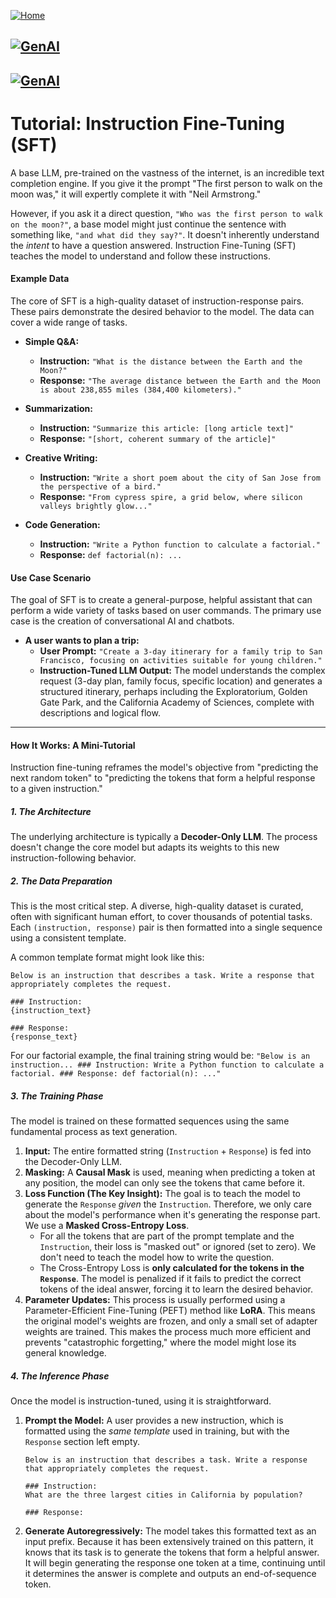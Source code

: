 [![Home](https://img.shields.io/badge/Home-Click%20Here-blue?style=flat&logo=homeadvisor&logoColor=white)](../../../)

## [![GenAI](https://img.shields.io/badge/GenAI-Selected_Topics_in_Generative_AI-green?style=for-the-badge&logo=github)](../../../main_page/GenAI)
## [![GenAI](https://img.shields.io/badge/FineTuning-Comprehensive_Tutorial_on_Finetuning_LLMs-orange?style=for-the-badge&logo=github)](../../FineTuning)

# Tutorial: Instruction Fine-Tuning (SFT)

A base LLM, pre-trained on the vastness of the internet, is an incredible text completion engine. If you give it the prompt "The first person to walk on the moon was," it will expertly complete it with "Neil Armstrong."

However, if you ask it a direct question, `"Who was the first person to walk on the moon?"`, a base model might just continue the sentence with something like, `"and what did they say?"`. It doesn't inherently understand the *intent* to have a question answered. Instruction Fine-Tuning (SFT) teaches the model to understand and follow these instructions.

#### **Example Data**
The core of SFT is a high-quality dataset of instruction-response pairs. These pairs demonstrate the desired behavior to the model. The data can cover a wide range of tasks.

* **Simple Q&A:**
    * **Instruction:** `"What is the distance between the Earth and the Moon?"`
    * **Response:** `"The average distance between the Earth and the Moon is about 238,855 miles (384,400 kilometers)."`

* **Summarization:**
    * **Instruction:** `"Summarize this article: [long article text]"`
    * **Response:** `"[short, coherent summary of the article]"`

* **Creative Writing:**
    * **Instruction:** `"Write a short poem about the city of San Jose from the perspective of a bird."`
    * **Response:** `"From cypress spire, a grid below, where silicon valleys brightly glow..."`

* **Code Generation:**
    * **Instruction:** `"Write a Python function to calculate a factorial."`
    * **Response:** `def factorial(n): ...`

#### **Use Case Scenario**
The goal of SFT is to create a general-purpose, helpful assistant that can perform a wide variety of tasks based on user commands. The primary use case is the creation of conversational AI and chatbots.

* **A user wants to plan a trip:**
    * **User Prompt:** `"Create a 3-day itinerary for a family trip to San Francisco, focusing on activities suitable for young children."`
    * **Instruction-Tuned LLM Output:** The model understands the complex request (3-day plan, family focus, specific location) and generates a structured itinerary, perhaps including the Exploratorium, Golden Gate Park, and the California Academy of Sciences, complete with descriptions and logical flow.

---
#### **How It Works: A Mini-Tutorial**
Instruction fine-tuning reframes the model's objective from "predicting the next random token" to "predicting the tokens that form a helpful response to a given instruction."

##### **1. The Architecture**
The underlying architecture is typically a **Decoder-Only LLM**. The process doesn't change the core model but adapts its weights to this new instruction-following behavior.

##### **2. The Data Preparation**
This is the most critical step. A diverse, high-quality dataset is curated, often with significant human effort, to cover thousands of potential tasks. Each `(instruction, response)` pair is then formatted into a single sequence using a consistent template.

A common template format might look like this:
```
Below is an instruction that describes a task. Write a response that appropriately completes the request.

### Instruction:
{instruction_text}

### Response:
{response_text}
```

For our factorial example, the final training string would be:
`"Below is an instruction... ### Instruction: Write a Python function to calculate a factorial. ### Response: def factorial(n): ..."`

##### **3. The Training Phase**
The model is trained on these formatted sequences using the same fundamental process as text generation.

1.  **Input:** The entire formatted string (`Instruction` + `Response`) is fed into the Decoder-Only LLM.
2.  **Masking:** A **Causal Mask** is used, meaning when predicting a token at any position, the model can only see the tokens that came before it.
3.  **Loss Function (The Key Insight):** The goal is to teach the model to generate the `Response` *given* the `Instruction`. Therefore, we only care about the model's performance when it's generating the response part. We use a **Masked Cross-Entropy Loss**.
    * For all the tokens that are part of the prompt template and the `Instruction`, their loss is "masked out" or ignored (set to zero). We don't need to teach the model how to write the question.
    * The Cross-Entropy Loss is **only calculated for the tokens in the `Response`**. The model is penalized if it fails to predict the correct tokens of the ideal answer, forcing it to learn the desired behavior.
4.  **Parameter Updates:** This process is usually performed using a Parameter-Efficient Fine-Tuning (PEFT) method like **LoRA**. This means the original model's weights are frozen, and only a small set of adapter weights are trained. This makes the process much more efficient and prevents "catastrophic forgetting," where the model might lose its general knowledge.

##### **4. The Inference Phase**
Once the model is instruction-tuned, using it is straightforward.

1.  **Prompt the Model:** A user provides a new instruction, which is formatted using the *same template* used in training, but with the `Response` section left empty.
    ```
    Below is an instruction that describes a task. Write a response that appropriately completes the request.

    ### Instruction:
    What are the three largest cities in California by population?

    ### Response:
    ```
2.  **Generate Autoregressively:** The model takes this formatted text as an input prefix. Because it has been extensively trained on this pattern, it knows that its task is to generate the tokens that form a helpful answer. It will begin generating the response one token at a time, continuing until it determines the answer is complete and outputs an end-of-sequence token.
